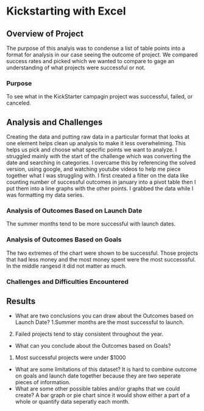 # Kickstarting with Excel

## Overview of Project
The purpose of this analyis was to condense a list of table points into a format for analysis in our case seeing the outcome of project. We compared success rates and picked which we wanted to compare to gage an understanding of what projects were successful or not.

### Purpose
To see what in the KickStarter campagin project was successful, failed, or canceled.

## Analysis and Challenges
Creating the data and putting raw data in a particular format that looks at one element helps clean up analysis to make it less overwhelming. This helps us pick and choose what specific points we want to analyze. I struggled mainly with the start of the challenge which was converting the date and searching in categories. I overcame this by referencing the solved version, using google, and watching youtube videos to help me piece together what I was struggling with. I first created a filter on the data like counting number of successful outcomes in january into a pivot table then I put them into a line graphs with the other points. I grabbed the data while I was formatting my data series.

### Analysis of Outcomes Based on Launch Date
The summer months tend to be more successful with launch dates.

### Analysis of Outcomes Based on Goals
The two extremes of the chart were shown to be successful. Those projects that had less money and the most money spent were the most successsful. In the middle rangesd it did not matter as much.
### Challenges and Difficulties Encountered

## Results

- What are two conclusions you can draw about the Outcomes based on Launch Date?
1.Summer months are the most successful to launch.
2. Failed projects tend to stay consistent throughout the year.

- What can you conclude about the Outcomes based on Goals?
1. Most successful projects were under $1000

- What are some limitations of this dataset?
It is hard to combine outcome on goals and launch date together because they are two seperate pieces of information.
- What are some other possible tables and/or graphs that we could create?
A bar graph or pie chart since it would show either a part of a whole or quantify data seperatly each month.
